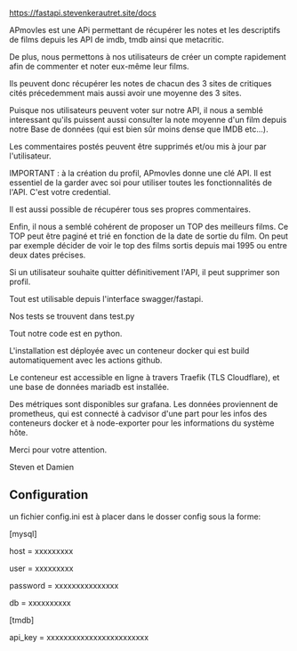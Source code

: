 https://fastapi.stevenkerautret.site/docs

APmovIes est une APi permettant de récupérer les notes et les descriptifs de films depuis les API de imdb, tmdb ainsi que metacritic.

De plus, nous permettons à nos utilisateurs de créer un compte rapidement afin de commenter et noter eux-même leur films.

Ils peuvent donc récupérer les notes de chacun des 3 sites de critiques cités précedemment mais aussi avoir une moyenne des 3 sites.

Puisque nos utilisateurs peuvent voter sur notre API, il nous a semblé interessant qu'ils puissent aussi consulter la note moyenne d'un film depuis notre Base de données (qui est bien sûr moins dense que IMDB etc...).

Les commentaires postés peuvent être supprimés et/ou mis à jour par l'utilisateur.

IMPORTANT : à la création du profil, APmovIes donne une clé API. Il est essentiel de la garder avec soi pour utiliser toutes les fonctionnalités de l'API. C'est votre credential.

Il est aussi possible de récupérer tous ses propres commentaires.

Enfin, il nous a semblé cohérent de proposer un TOP des meilleurs films. Ce TOP peut être paginé et trié en fonction de la date de sortie du film. On peut par exemple décider de voir le top des films sortis depuis mai 1995 ou entre deux dates précises.

Si un utilisateur souhaite quitter définitivement l'API, il peut supprimer son profil.

Tout est utilisable depuis l'interface swagger/fastapi.

Nos tests se trouvent dans test.py

Tout notre code est en python.

L'installation est déployée avec un conteneur docker qui est build automatiquement avec les actions github.

Le conteneur est accessible en ligne à travers Traefik (TLS Cloudflare), et une base de données mariadb est installée.

Des métriques sont disponibles sur grafana. Les données proviennent de prometheus, qui est connecté à cadvisor d'une part pour les infos des conteneurs docker et à node-exporter pour les informations du système hôte.

Merci pour votre attention.

Steven et Damien



## Configuration

un fichier config.ini est à placer dans le dosser config sous la forme:

[mysql]

host = xxxxxxxxx

user = xxxxxxxxx

password = xxxxxxxxxxxxxxx

db = xxxxxxxxxx

[tmdb]

api_key = xxxxxxxxxxxxxxxxxxxxxxxx

